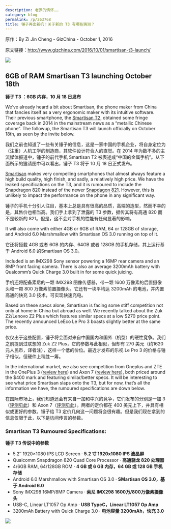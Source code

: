 ```yaml
---
description: 老罗的情怀……
category: blog
permalink: /p/263768
title: 锤子再出新机！关于新的 T3 有哪些猜测？
---
```

原作：By Zi Jin Cheng - GizChina - October 1, 2016

原文链接：<http://www.gizchina.com/2016/10/01/smartisan-t3-launch/>

![](http://i2.wp.com/www.gizchina.com/wp-content/uploads/images/2016/09/Smartisan-T3-press-conference_1.jpg)

## 6GB of RAM Smartisan T3 launching October 18th

**锤子 T3 ：6GB 内存，10 月 18 日发布**

We’ve already heard a bit about Smartisan, the phone maker from China that fancies itself as a very ergonomic maker with its intuitive software. Their previous smartphone, the [Smartisan T2](http://www.gizchina.com/2015/12/29/smartisan-t2-launched/), obtained some fringe coverage back in 2014 in the mainstream news as a “metallic Chinese phone”. The followup, the Smartisan T3 will launch officially on October 18th, as seen by the invite below.

我们之前也知道了一些有关锤子的信息，这是一家中国的手机企业，将自身定位为（注重）人机工学的制造商，其软件设计符合人的直觉。在 2014 年为数不多的主流媒体报道中，锤子的前代手机 Smartisan T2 被表述成“中国的金属手机”。从下面所示的邀请图中可以看出，锤子 T3 将于 10 月 18 日正式发布。

[Smartisan](http://www.gizchina.com/?s=Smartisan) makes very compelling smartphones that almost always feature a high build quality, high finish, and sadly, a relatively high price. We have the leaked specifications on the T3, and it is rumoured to include the Snapdragon 820 instead of the newer [Snapdagon 821](http://www.gizchina.com/?s=Snapdagon%20821). However, this is unlikely to impact the performance on the phone in any significant way.

锤子的手机十分引人注目，基本上总是具有很高的品质，高端的造型，然而不幸的是，其售价也相当高。我们手上拿到了泄露的 T3 参数，据传其将有高通 820 而不是较新的 821。但是，这不会对手机的性能有任何显著的影响。

It will also come with either 4GB or 6GB of RAM, 64 or 128GB of storage, and Android 6.0 Marshmallow with Smartisan OS 3.0 running on top of it.

它还将搭载 4GB 或者 6GB 的内存、64GB 或者 128GB 的手机存储，其上运行基于 Android 6.0 的Smartisan OS 3.0。

Included is an IMX298 Sony sensor powering a 16MP rear camera and an 8MP front facing camera. There is also an average 3200mAh battery with Qualcomm’s Quick Charge 3.0 built in for some quick juicing.

手机还将配备索尼的一颗 IMX298 图像传感器，带一颗 1600 万像素的后置摄像头和一颗 800 万像素前置摄像头。它还有一块平均达 3200mAh 的电池，并内置高通的快充 3.0 技术，可实现快速充电。

Based on these specs alone, Smartisan is facing some stiff competition not only at home in China but abroad as well. We recently talked about the Zuk Z2/Lenovo Z2 Plus which features similar specs at a low \$270 price point. The recently announced LeEco Le Pro 3 boasts slightly better at the same price.

仅仅出于这些配置，锤子将会面对来自中国国内和国外（机型）的硬性竞争。我们之前提到过联想的 Zuk Z2 Plus，它的参数与此相似，但却有 270 美元（约1620元人民币，译者注），这样一个低的价位。最近才发布的乐视 Le Pro 3 的价格与锤子相似，但硬件上稍胜一筹。

In the international market, we also see competition from Oneplus and ZTE in the OnePlus 3 ([review here](http://www.gizchina.com/2016/07/16/oneplus-3-review/)) and Axon 7 ([review here](http://www.gizchina.com/2016/08/27/zte-axon-7-review/)), both priced around the \$400 mark and featuring similar/better specs. It will be interesting to see what price Smartisan slaps onto the T3, but for now, that’s all the information we have, the rumoured specifications are down below.

在国际市场上，我们知道还会有来自一加和中兴的竞争，它们发布的分别是一加 3 （[评测见此](http://www.gizchina.com/2016/07/16/oneplus-3-review/)）和 Axon 7（[评测见此](http://www.gizchina.com/2016/08/27/zte-axon-7-review/)）。两者的定价都在 400 美元上下，并具有相似或更好的参数。锤子给 T3 定价几何这一问题将会很有趣。但是我们现在拿到的信息仅限于此，以下是坊间传言的参数。

### Smartisan T3 Rumoured Specifications:

**锤子 T3 传说中的参数**

- 5.2″ 1920×1080 IPS LCD Screen · **5.2 寸 1920x1080 IPS 液晶屏**
- Qualcomm Snapdragon 820 Quad Core Processor · **高通骁龙 820 处理器**
- 4/6GB RAM, 64/128GB ROM · **4 GB 或 6 GB 内存，64 GB 或 128 GB 手机存储**
- Android 6.0 Marshmallow with Smartisan OS 3.0 · **SMartisan OS 3.0，基于 Android 6.0**
- Sony IMX298 16MP/8MP Camera · **索尼 IMX298 1600万/800万像素摄像头**
- USB-C, Linear LT1057 Op Amp · **USB TypeC，Linear LT1057 Op Amp**
- 3200mAh Battery with Quick Charge 3.0 · **电池容量 3200mAh，快充 3.0**

![](http://i0.wp.com/www.gizchina.com/wp-content/uploads/images/2016/09/Smartisan-T3-press-conference_1-1.jpg)